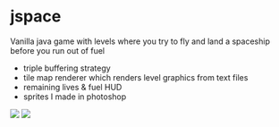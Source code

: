# jspace
Vanilla java game with levels where you try to fly and land a spaceship before you run out of fuel 

- triple buffering strategy
- tile map renderer which renders level graphics from text files 
- remaining lives & fuel HUD
- sprites I made in photoshop 

![](https://i.imgur.com/4MODSQU.png)
![](https://i.imgur.com/yPTZxMB.png)
